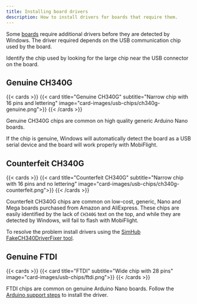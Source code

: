 ```yaml
---
title: Installing board drivers
description: How to install drivers for boards that require them.
---
```


Some [boards](/boards/) require additional drivers before they are detected by Windows. The driver required depends on the USB communication chip used by the board.

Identify the chip used by looking for the large chip near the USB connector on the board.

## Genuine CH340G

{{< cards >}}
{{< card title="Genuine CH340G" subtitle="Narrow chip with 16 pins and lettering" image="card-images/usb-chips/ch340g-genuine.png">}}
{{< /cards >}}

Genuine CH340G chips are common on high quality generic Arduino Nano boards.

If the chip is genuine, Windows will automatically detect the board as a USB serial device and the board will work properly with MobiFlight.

## Counterfeit CH340G

{{< cards >}}
{{< card title="Counterfeit CH340G" subtitle="Narrow chip with 16 pins and no lettering" image="card-images/usb-chips/ch340g-counterfeit.png">}}
{{< /cards >}}

Counterfeit CH340G chips are common on low-cost, generic, Nano and Mega boards purchased from Amazon and AliExpress. These chips are easily identified by the lack of `CH340G` text on the top, and while they are detected by Windows, will fail to flash with MobiFlight.

To resolve the problem install drivers using the [SimHub FakeCH340DriverFixer tool](https://github.com/SHWotever/FakeCH340DriverFixer).

## Genuine FTDI

{{< cards >}}
{{< card title="FTDI" subtitle="Wide chip with 28 pins" image="card-images/usb-chips/ftdi.png">}}
{{< /cards >}}

FTDI chips are common on genuine Arduino Nano boards.
Follow the [Arduino support steps](https://support.arduino.cc/hc/en-us/articles/4411305694610-Install-or-update-FTDI-drivers) to install the driver.
